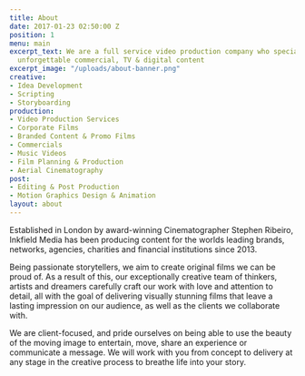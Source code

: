 ```yaml
---
title: About
date: 2017-01-23 02:50:00 Z
position: 1
menu: main
excerpt_text: We are a full service video production company who specialise in crafting
  unforgettable commercial, TV & digital content
excerpt_image: "/uploads/about-banner.png"
creative:
- Idea Development
- Scripting
- Storyboarding
production:
- Video Production Services
- Corporate Films
- Branded Content & Promo Films
- Commercials
- Music Videos
- Film Planning & Production
- Aerial Cinematography
post:
- Editing & Post Production
- Motion Graphics Design & Animation
layout: about
---
```


Established in London by award-winning Cinematographer Stephen Ribeiro, Inkfield Media has been producing content for the worlds leading brands, networks, agencies, charities and financial institutions since 2013.

Being passionate storytellers, we aim to create original films we can be proud of. As a result of this, our exceptionally creative team of thinkers, artists and dreamers carefully craft our work with love and attention to detail, all with the goal of delivering visually stunning films that leave a lasting impression on our audience, as well as the clients we collaborate with.

We are client-focused, and pride ourselves on being able to use the beauty of the moving image to entertain, move, share an experience or communicate a message. We will work with you from concept to delivery at any stage in the creative process to breathe life into your story.